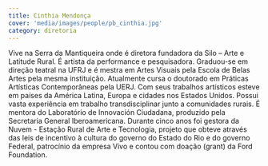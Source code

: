 ```yaml
---
title: Cinthia Mendonça
cover: 'media/images/people/pb_cinthia.jpg'
category: diretoria
---
```

Vive na Serra da Mantiqueira onde é diretora fundadora da Silo – Arte e Latitude Rural. É artista da performance e pesquisadora. Graduou-se  em direção teatral na UFRJ e é mestra em Artes Visuais pela Escola de Belas Artes pela mesma instituição. Atualmente cursa o doutorado em Práticas Artísticas Contemporâneas pela UERJ. Com seus trabalhos artísticos esteve em países da América Latina, Europa e cidades nos Estados Unidos. Possui vasta experiência em trabalho transdisciplinar junto a comunidades rurais. É mentora do Laboratório de Innovación Ciudadana, produzido pela Secretaria General Iberoamericana.  Durante cinco anos foi gestora da Nuvem - Estação Rural de Arte e Tecnologia, projeto que obteve através das leis de incentivo à cultura do governo do Estado do Rio e do governo Federal, patrocínio da empresa Vivo e contou com doação (grant) da Ford Foundation. 
